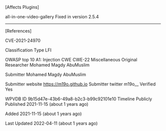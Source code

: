 [Affects Plugins]

all-in-one-video-gallery
Fixed in version 2.5.4

------------------------------------------ 

[References]

CVE-2021-24970

Classification
Type
LFI 

OWASP top 10
A1: Injection
CWE
CWE-22
Miscellaneous
Original Researcher
Mohamed Magdy AbuMuslim 

Submitter
Mohamed Magdy AbuMuslim 

Submitter website
https://m19o.github.io
Submitter twitter
m19o__
Verified
Yes 

WPVDB ID
9b15d47e-43b6-49a8-b2c3-b99c92101e10
Timeline
Publicly Published
2021-11-15 (about 1 years ago)

Added
2021-11-15 (about 1 years ago)

Last Updated
2022-04-11 (about 1 years ago)
